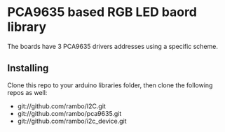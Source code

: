 # PCA9635 based RGB LED baord library

The boards have 3 PCA9635 drivers addresses using a specific scheme.

## Installing

Clone this repo to your arduino libraries folder, then clone the following repos as well:

  * git://github.com/rambo/I2C.git
  * git://github.com/rambo/pca9635.git
  * git://github.com/rambo/i2c_device.git
